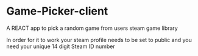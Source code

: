 # Game-Picker-client

A REACT app to pick a random game from users  steam game library

In order for it to work your steam profile needs to be set to public and you need your unique 14 digit Steam ID number

